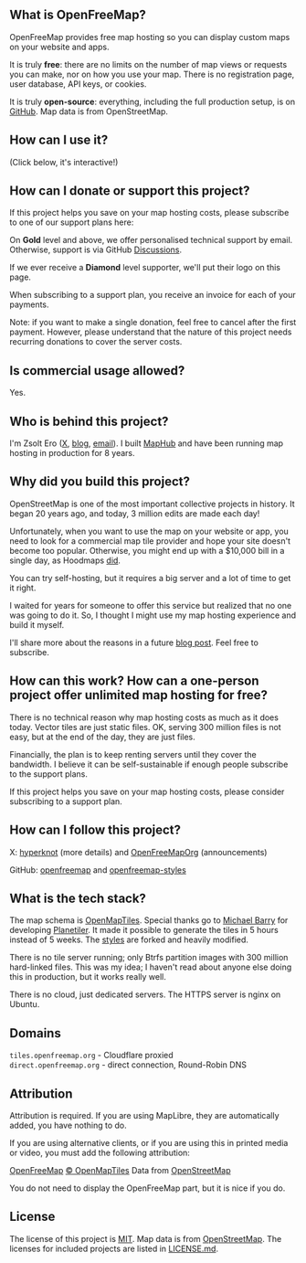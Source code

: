 ## What is OpenFreeMap?

OpenFreeMap provides free map hosting so you can display custom maps on your website and apps.

It is truly **free**: there are no limits on the number of map views or requests you can make, nor on how you use your map. There is no registration page, user database, API keys, or cookies.

It is truly **open-source**: everything, including the full production setup, is on [GitHub](https://github.com/hyperknot/openfreemap). Map data is from OpenStreetMap.

## How can I use it?

(Click below, it's interactive!)

<!--map_howto-->

## How can I donate or support this project?

If this project helps you save on your map hosting costs, please subscribe to one of our support plans here:

<!--support_plans-->

On **Gold** level and above, we offer personalised technical support by email. Otherwise, support is via GitHub [Discussions](https://github.com/hyperknot/openfreemap/discussions).

If we ever receive a **Diamond** level supporter, we'll put their logo on this page.

When subscribing to a support plan, you receive an invoice for each of your payments.

Note: if you want to make a single donation, feel free to cancel after the first payment. However, please understand that the nature of this project needs recurring donations to cover the server costs.

## Is commercial usage allowed?

Yes.

## Who is behind this project?

I'm Zsolt Ero ([X](https://x.com/hyperknot), [blog](https://blog.hyperknot.com/), [email](mailto:zsolt@openfreemap.org)). I built [MapHub](https://maphub.net/) and have been running map hosting in production for 8 years.

## Why did you build this project?

OpenStreetMap is one of the most important collective projects in history. It began 20 years ago, and today, 3 million edits are made each day!

Unfortunately, when you want to use the map on your website or app, you need to look for a commercial map tile provider and hope your site doesn't become too popular. Otherwise, you might end up with a $10,000 bill in a single day, as Hoodmaps [did](https://x.com/levelsio/status/1730659933232730443).

You can try self-hosting, but it requires a big server and a lot of time to get it right.

I waited for years for someone to offer this service but realized that no one was going to do it. So, I thought I might use my map hosting experience and build it myself.

I'll share more about the reasons in a future [blog post](https://blog.hyperknot.com/). Feel free to subscribe.

## How can this work? How can a one-person project offer unlimited map hosting for free?

There is no technical reason why map hosting costs as much as it does today. Vector tiles are just static files. OK, serving 300 million files is not easy, but at the end of the day, they are just files.

Financially, the plan is to keep renting servers until they cover the bandwidth. I believe it can be self-sustainable if enough people subscribe to the support plans.

If this project helps you save on your map hosting costs, please consider subscribing to a support plan.

## How can I follow this project?

X: [hyperknot](https://x.com/hyperknot) (more details) and [OpenFreeMapOrg](https://x.com/OpenFreeMapOrg) (announcements)

GitHub: [openfreemap](https://github.com/hyperknot/openfreemap) and [openfreemap-styles](https://github.com/hyperknot/openfreemap-styles)

## What is the tech stack?

The map schema is [OpenMapTiles](https://github.com/openmaptiles/openmaptiles). 
Special thanks go to [Michael Barry](https://github.com/msbarry) for developing [Planetiler](https://github.com/onthegomap/planetiler). It made it possible to generate the tiles in 5 hours instead of 5 weeks.
The [styles](https://github.com/hyperknot/openfreemap-styles) are forked and heavily modified.

There is no tile server running; only Btrfs partition images with 300 million hard-linked files. This was my idea; I haven't read about anyone else doing this in production, but it works really well.

There is no cloud, just dedicated servers. The HTTPS server is nginx on Ubuntu.

## Domains

`tiles.openfreemap.org` - Cloudflare proxied  
`direct.openfreemap.org` - direct connection, Round-Robin DNS

## Attribution

Attribution is required. If you are using MapLibre, they are automatically added, you have nothing to do.

If you are using alternative clients, or if you are using this in printed media or video, you must add the following attribution:

<a href="https://openfreemap.org" target="_blank">OpenFreeMap</a> <a href="https://www.openmaptiles.org/" target="_blank">&copy; OpenMapTiles</a> Data from <a href="https://www.openstreetmap.org/copyright" target="_blank">OpenStreetMap</a>

You do not need to display the OpenFreeMap part, but it is nice if you do.

## License

The license of this project is [MIT](https://www.tldrlegal.com/license/mit-license). Map data is from [OpenStreetMap](https://www.openstreetmap.org/copyright). The licenses for included projects are listed in [LICENSE.md](https://github.com/hyperknot/openfreemap/blob/main/LICENSE.md).

